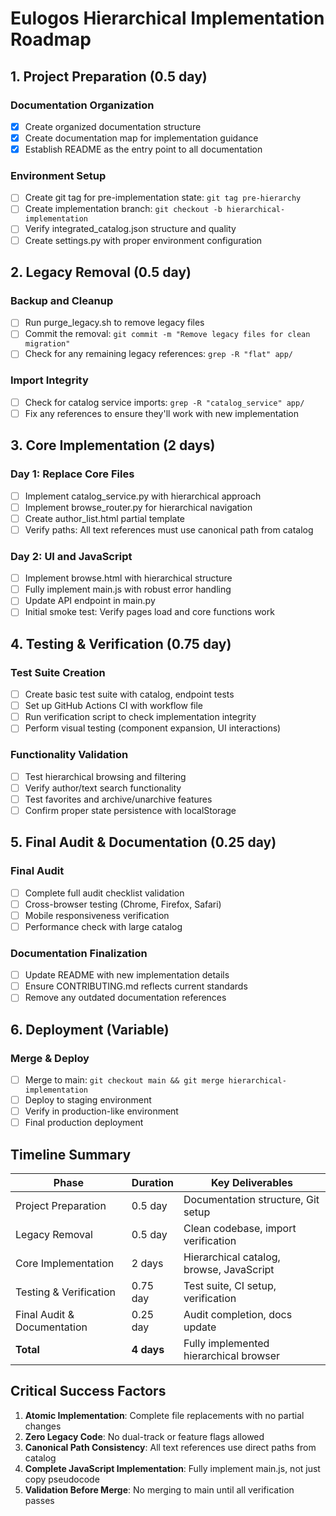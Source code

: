 # Eulogos Hierarchical Implementation Roadmap

## 1. Project Preparation (0.5 day)

### Documentation Organization
- [x] Create organized documentation structure
- [x] Create documentation map for implementation guidance
- [x] Establish README as the entry point to all documentation

### Environment Setup
- [ ] Create git tag for pre-implementation state: `git tag pre-hierarchy`
- [ ] Create implementation branch: `git checkout -b hierarchical-implementation`
- [ ] Verify integrated_catalog.json structure and quality
- [ ] Create settings.py with proper environment configuration

## 2. Legacy Removal (0.5 day)

### Backup and Cleanup
- [ ] Run purge_legacy.sh to remove legacy files
- [ ] Commit the removal: `git commit -m "Remove legacy files for clean migration"`
- [ ] Check for any remaining legacy references: `grep -R "flat" app/`

### Import Integrity
- [ ] Check for catalog service imports: `grep -R "catalog_service" app/`
- [ ] Fix any references to ensure they'll work with new implementation

## 3. Core Implementation (2 days)

### Day 1: Replace Core Files
- [ ] Implement catalog_service.py with hierarchical approach
- [ ] Implement browse_router.py for hierarchical navigation
- [ ] Create author_list.html partial template
- [ ] Verify paths: All text references must use canonical path from catalog

### Day 2: UI and JavaScript
- [ ] Implement browse.html with hierarchical structure
- [ ] Fully implement main.js with robust error handling
- [ ] Update API endpoint in main.py
- [ ] Initial smoke test: Verify pages load and core functions work

## 4. Testing & Verification (0.75 day)

### Test Suite Creation
- [ ] Create basic test suite with catalog, endpoint tests
- [ ] Set up GitHub Actions CI with workflow file
- [ ] Run verification script to check implementation integrity
- [ ] Perform visual testing (component expansion, UI interactions)

### Functionality Validation
- [ ] Test hierarchical browsing and filtering
- [ ] Verify author/text search functionality
- [ ] Test favorites and archive/unarchive features
- [ ] Confirm proper state persistence with localStorage

## 5. Final Audit & Documentation (0.25 day)

### Final Audit
- [ ] Complete full audit checklist validation
- [ ] Cross-browser testing (Chrome, Firefox, Safari)
- [ ] Mobile responsiveness verification
- [ ] Performance check with large catalog

### Documentation Finalization
- [ ] Update README with new implementation details
- [ ] Ensure CONTRIBUTING.md reflects current standards
- [ ] Remove any outdated documentation references

## 6. Deployment (Variable)

### Merge & Deploy
- [ ] Merge to main: `git checkout main && git merge hierarchical-implementation`
- [ ] Deploy to staging environment
- [ ] Verify in production-like environment
- [ ] Final production deployment

## Timeline Summary

| Phase | Duration | Key Deliverables |
|-------|----------|------------------|
| Project Preparation | 0.5 day | Documentation structure, Git setup |
| Legacy Removal | 0.5 day | Clean codebase, import verification |
| Core Implementation | 2 days | Hierarchical catalog, browse, JavaScript |
| Testing & Verification | 0.75 day | Test suite, CI setup, verification |
| Final Audit & Documentation | 0.25 day | Audit completion, docs update |
| **Total** | **4 days** | Fully implemented hierarchical browser |

## Critical Success Factors

1. **Atomic Implementation**: Complete file replacements with no partial changes
2. **Zero Legacy Code**: No dual-track or feature flags allowed
3. **Canonical Path Consistency**: All text references use direct paths from catalog 
4. **Complete JavaScript Implementation**: Fully implement main.js, not just copy pseudocode
5. **Validation Before Merge**: No merging to main until all verification passes